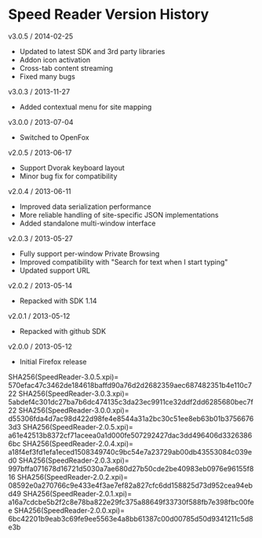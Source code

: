 Speed Reader Version History
============================

v3.0.5 / 2014-02-25 
- Updated to latest SDK and 3rd party libraries
- Addon icon activation
- Cross-tab content streaming
- Fixed many bugs

v3.0.3 / 2013-11-27 
- Added contextual menu for site mapping

v3.0.0 / 2013-07-04  
- Switched to OpenFox

v2.0.5 / 2013-06-17  
- Support Dvorak keyboard layout
- Minor bug fix for compatibility  

v2.0.4 / 2013-06-11  
- Improved data serialization performance
- More reliable handling of site-specific JSON implementations
- Added standalone multi-window interface

v2.0.3 / 2013-05-27  
- Fully support per-window Private Browsing
- Improved compatibility with "Search for text when I start typing"
- Updated support URL

v2.0.2 / 2013-05-14  
- Repacked with SDK 1.14  

v2.0.1 / 2013-05-12  
- Repacked with github SDK  

v2.0.0 / 2013-05-12  
- Initial Firefox release  

SHA256(SpeedReader-3.0.5.xpi)= 570efac47c3462de184618baffd90a76d2d2682359aec687482351b4e110c722
SHA256(SpeedReader-3.0.3.xpi)= 5abdef4c301dc27ba7b6dc474135c3da23ec9911ce32ddf2dd6285680bec7f22
SHA256(SpeedReader-3.0.0.xpi)= d55306fda4d7ac98d422d98fe4e8544a31a2bc30c51ee8eb63b01b37566763d3
SHA256(SpeedReader-2.0.5.xpi)= a61e42513b8372cf71aceea0a1d000fe507292427dac3dd496406d33263866bc
SHA256(SpeedReader-2.0.4.xpi)= a18f4ef3fd1efa1eced1508349740c9bc54e7a23729ab00db43553084c039ed0
SHA256(SpeedReader-2.0.3.xpi)= 997bffa071678d16721d5030a7ae680d27b50cde2be40983eb0976e96155f816
SHA256(SpeedReader-2.0.2.xpi)= 08592e0a270766c9e433e4f3ae7ef82a827cfc6dd158825d73d952cea94ebd49
SHA256(SpeedReader-2.0.1.xpi)= a16a7cdcbe5b2f2c8e78ba822e29fc375a88649f33730f588fb7e398fbc00fee
SHA256(SpeedReader-2.0.0.xpi)= 6bc42201b9eab3c69fe9ee5563e4a8bb61387c00d00785d50d9341211c5d8e3b

